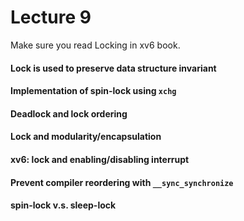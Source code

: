 # Lecture 9

Make sure you read Locking in xv6 book.

#### Lock is used to preserve data structure invariant
#### Implementation of spin-lock using `xchg`
#### Deadlock and lock ordering
#### Lock and modularity/encapsulation
#### xv6: lock and enabling/disabling interrupt
#### Prevent compiler reordering with `__sync_synchronize`
#### spin-lock v.s. sleep-lock


